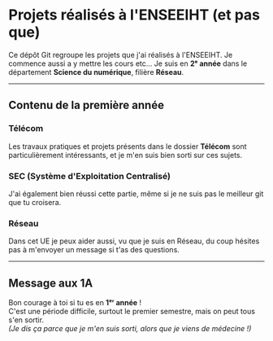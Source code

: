 # Projets réalisés à l'ENSEEIHT (et pas que)

Ce dépôt Git regroupe les projets que j'ai réalisés à l'ENSEEIHT. Je commence aussi a y mettre les cours etc...
Je suis en **2ᵉ année** dans le département **Science du numérique**, filière **Réseau**.

---

## Contenu de la première année

### Télécom  
Les travaux pratiques et projets présents dans le dossier **Télécom** sont particulièrement intéressants, et je m'en suis bien sorti sur ces sujets.  

### SEC (Système d'Exploitation Centralisé)  
J'ai également bien réussi cette partie, même si je ne suis pas le meilleur git que tu croisera.

### Réseau

Dans cet UE je peux aider aussi, vu que je suis en Réseau, du coup hésites pas à m'envoyer un message si t'as des questions.

---

## Message aux 1A

Bon courage à toi si tu es en **1ᵉʳ année** !  
C'est une période difficile, surtout le premier semestre, mais on peut tous s'en sortir.  
*(Je dis ça parce que je m'en suis sorti, alors que je viens de médecine !)*  
